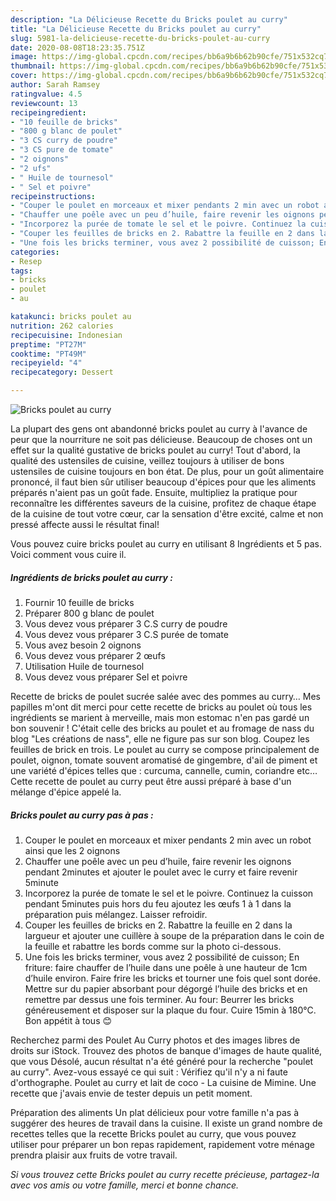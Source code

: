 ```yaml
---
description: "La Délicieuse Recette du Bricks poulet au curry"
title: "La Délicieuse Recette du Bricks poulet au curry"
slug: 5981-la-delicieuse-recette-du-bricks-poulet-au-curry
date: 2020-08-08T18:23:35.751Z
image: https://img-global.cpcdn.com/recipes/bb6a9b6b62b90cfe/751x532cq70/bricks-poulet-au-curry-photo-principale-de-la-recette.jpg
thumbnail: https://img-global.cpcdn.com/recipes/bb6a9b6b62b90cfe/751x532cq70/bricks-poulet-au-curry-photo-principale-de-la-recette.jpg
cover: https://img-global.cpcdn.com/recipes/bb6a9b6b62b90cfe/751x532cq70/bricks-poulet-au-curry-photo-principale-de-la-recette.jpg
author: Sarah Ramsey
ratingvalue: 4.5
reviewcount: 13
recipeingredient:
- "10 feuille de bricks"
- "800 g blanc de poulet"
- "3 CS curry de poudre"
- "3 CS pure de tomate"
- "2 oignons"
- "2 ufs"
- " Huile de tournesol"
- " Sel et poivre"
recipeinstructions:
- "Couper le poulet en morceaux et mixer pendants 2 min avec un robot ainsi que les 2 oignons"
- "Chauffer une poêle avec un peu d’huile, faire revenir les oignons pendant 2minutes et ajouter le poulet avec le curry et faire revenir 5minute"
- "Incorporez la purée de tomate le sel et le poivre. Continuez la cuisson pendant 5minutes puis hors du feu ajoutez les œufs 1 à 1 dans la préparation puis mélangez. Laisser refroidir."
- "Couper les feuilles de bricks en 2. Rabattre la feuille en 2 dans la largueur et ajouter une cuillère à soupe de la préparation dans le coin de la feuille et rabattre les bords comme sur la photo ci-dessous."
- "Une fois les bricks terminer, vous avez 2 possibilité de cuisson; En friture: faire chauffer de l’huile dans une poêle à une hauteur de 1cm d’huile environ. Faire frire les bricks et tourner une fois quel sont dorée. Mettre sur du papier absorbant pour dégorgé l’huile des bricks et en remettre par dessus une fois terminer. Au four: Beurrer les bricks généreusement et disposer sur la plaque du four. Cuire 15min à 180°C. Bon appétit à tous 😊"
categories:
- Resep
tags:
- bricks
- poulet
- au

katakunci: bricks poulet au 
nutrition: 262 calories
recipecuisine: Indonesian
preptime: "PT27M"
cooktime: "PT49M"
recipeyield: "4"
recipecategory: Dessert

---
```



![Bricks poulet au curry](https://img-global.cpcdn.com/recipes/bb6a9b6b62b90cfe/751x532cq70/bricks-poulet-au-curry-photo-principale-de-la-recette.jpg)

La plupart des gens ont abandonné bricks poulet au curry à l'avance de peur que la nourriture ne soit pas délicieuse. Beaucoup de choses ont un effet sur la qualité gustative de bricks poulet au curry! Tout d'abord, la qualité des ustensiles de cuisine, veillez toujours à utiliser de bons ustensiles de cuisine toujours en bon état. De plus, pour un goût alimentaire prononcé, il faut bien sûr utiliser beaucoup d'épices pour que les aliments préparés n'aient pas un goût fade. Ensuite, multipliez la pratique pour reconnaître les différentes saveurs de la cuisine, profitez de chaque étape de la cuisine de tout votre cœur, car la sensation d'être excité, calme et non pressé affecte aussi le résultat final!

<!--inarticleads1-->

Vous pouvez cuire bricks poulet au curry en utilisant 8 Ingrédients et 5 pas. Voici comment vous cuire il.

##### Ingrédients de bricks poulet au curry :

1. Fournir 10 feuille de bricks
1. Préparer 800 g blanc de poulet
1. Vous devez vous préparer 3 C.S curry de poudre
1. Vous devez vous préparer 3 C.S purée de tomate
1. Vous avez besoin 2 oignons
1. Vous devez vous préparer 2 œufs
1. Utilisation  Huile de tournesol
1. Vous devez vous préparer  Sel et poivre


Recette de bricks de poulet sucrée salée avec des pommes au curry… Mes papilles m&#39;ont dit merci pour cette recette de bricks au poulet où tous les ingrédients se marient à merveille, mais mon estomac n&#39;en pas gardé un bon souvenir ! C&#39;était celle des bricks au poulet et au fromage de nass du blog &#34;Les créations de nass&#34;, elle ne figure pas sur son blog. Coupez les feuilles de brick en trois. Le poulet au curry se compose principalement de poulet, oignon, tomate souvent aromatisé de gingembre, d&#39;ail de piment et une variété d&#39;épices telles que : curcuma, cannelle, cumin, coriandre etc… Cette recette de poulet au curry peut être aussi préparé à base d&#39;un mélange d&#39;épice appelé la. 

<!--inarticleads2-->

##### Bricks poulet au curry pas à pas :

1. Couper le poulet en morceaux et mixer pendants 2 min avec un robot ainsi que les 2 oignons
1. Chauffer une poêle avec un peu d’huile, faire revenir les oignons pendant 2minutes et ajouter le poulet avec le curry et faire revenir 5minute
1. Incorporez la purée de tomate le sel et le poivre. Continuez la cuisson pendant 5minutes puis hors du feu ajoutez les œufs 1 à 1 dans la préparation puis mélangez. Laisser refroidir.
1. Couper les feuilles de bricks en 2. Rabattre la feuille en 2 dans la largueur et ajouter une cuillère à soupe de la préparation dans le coin de la feuille et rabattre les bords comme sur la photo ci-dessous.
1. Une fois les bricks terminer, vous avez 2 possibilité de cuisson; En friture: faire chauffer de l’huile dans une poêle à une hauteur de 1cm d’huile environ. Faire frire les bricks et tourner une fois quel sont dorée. Mettre sur du papier absorbant pour dégorgé l’huile des bricks et en remettre par dessus une fois terminer. Au four: Beurrer les bricks généreusement et disposer sur la plaque du four. Cuire 15min à 180°C. Bon appétit à tous 😊


Recherchez parmi des Poulet Au Curry photos et des images libres de droits sur iStock. Trouvez des photos de banque d&#39;images de haute qualité, que vous Désolé, aucun résultat n&#39;a été généré pour la recherche &#34;poulet au curry&#34;. Avez-vous essayé ce qui suit : Vérifiez qu&#39;il n&#39;y a ni faute d&#39;orthographe. Poulet au curry et lait de coco - La cuisine de Mimine. Une recette que j&#39;avais envie de tester depuis un petit moment. 

<!--inarticleads1-->

<p>
Préparation des aliments Un plat délicieux pour votre famille n'a pas à suggérer des heures de travail dans la cuisine. Il existe un grand nombre de recettes telles que la recette Bricks poulet au curry, que vous pouvez utiliser pour préparer un bon repas rapidement, rapidement votre ménage prendra plaisir aux fruits de votre travail.
</p>

<p>
<i>Si vous trouvez cette Bricks poulet au curry recette précieuse, partagez-la avec vos amis ou votre famille, merci et bonne chance.</i>
</p>
